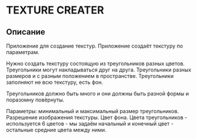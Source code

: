 # TEXTURE CREATER

## Описание

Приложение для создание текстур. Приложение создаёт текстуру по параметрам.

Нужно создать текстуру состоящую из треугольников разных цветов. Треугольники могут накладываться друг на друга. Треугольники разных размеров и с разным положением в пространстве. Треугольники заполняют не всю текстуру, есть фон.

Треугольников должно быть много и они должны быть разной формы и поразомну повёрнуты.

Параметры: минимальный и максимальный размер треугольников. Разрешение изображения текстуры. Цвет фона. Цвета треугольников - используется 6 цветов - мы задаём начальный и конечный цвет - остальные средние цвета между ними.